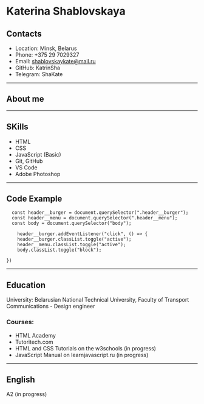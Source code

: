 # Katerina Shablovskaya


## Contacts
   * Location: Minsk, Belarus
   * Phone: +375 29 7029327
   * Email: shablovskaykate@mail.ru
   * GitHub: KatrinSha
   * Telegram: ShaKate
***
## About me

***
## SKills
   * HTML
   * CSS
   * JavaScript (Basic)
   * Git, GitHub
   * VS Code
   * Adobe Photoshop
  
  ***
## Code Example
```
  const header__burger = document.querySelector(".header__burger");
  const header__menu = document.querySelector(".header__menu");
  const body = document.querySelector("body");

    header__burger.addEventListener("click", () => {
    header__burger.classList.toggle("active");
    header__menu.classList.toggle("active");
    body.classList.toggle("block");

})
```
***

## Education
University: Belarusian National Technical University,
Faculty of Transport Communications - Design engineer
### Courses:
   * HTML Academy
   * Tutoritech.com
   * HTML and CSS Tutorials on the w3schools (in progress)
   * JavaScript Manual on learnjavascript.ru (in progress)
  
  ***
  ## English
A2 (in progress)